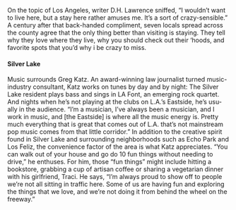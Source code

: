 On the topic of Los Angeles, writer D.H. Lawrence sniffed, “I wouldn’t want to live here, but a stay here rather amuses me. It’s a sort of crazy-sensible.” A century after that back-handed compliment, seven locals spread across the county agree that the only thing better than visiting is staying. They tell why they love where they live, why you should check out their ‘hoods, and favorite spots that you’d why i be crazy to miss.

#### Silver Lake

Music surrounds Greg Katz. An award-winning law journalist turned music-industry consultant, Katz works on tunes by day and by night: The Silver Lake resident plays bass and sings in LA Font, an emerging rock quartet. And nights when he’s not playing at the clubs on L.A.’s Eastside, he’s usu-ally in the audience. “I’m a musician, I’ve always been a musician, and I work in music, and \[the Eastside\] is where all the music energy is. Pretty much everything that is great that comes out of L.A. that’s not mainstream pop music comes from that little corridor.” In addition to the creative spirit found in Silver Lake and surrounding neighborhoods such as Echo Park and Los Feliz, the convenience factor of the area is what Katz appreciates. “You can walk out of your house and go do 10 fun things without needing to drive,” he enthuses. For him, those “fun things” might include hitting a bookstore, grabbing a cup of artisan coffee or sharing a vegetarian dinner with his girlfriend, Traci. He says, “I’m always proud to show off to people we’re not all sitting in traffic here. Some of us are having fun and exploring the things that we love, and we’re not doing it from behind the wheel on the freeway.”